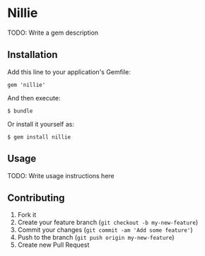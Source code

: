 # Nillie

TODO: Write a gem description

## Installation

Add this line to your application's Gemfile:

    gem 'nillie'

And then execute:

    $ bundle

Or install it yourself as:

    $ gem install nillie

## Usage

TODO: Write usage instructions here

## Contributing

1. Fork it
2. Create your feature branch (`git checkout -b my-new-feature`)
3. Commit your changes (`git commit -am 'Add some feature'`)
4. Push to the branch (`git push origin my-new-feature`)
5. Create new Pull Request
